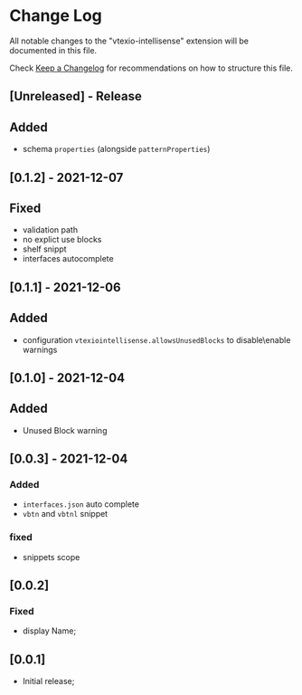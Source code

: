# Change Log

All notable changes to the "vtexio-intellisense" extension will be documented in this file.

Check [Keep a Changelog](http://keepachangelog.com/) for recommendations on how to structure this file.

## [Unreleased] - Release

## Added

- schema `properties` (alongside `patternProperties`)

## [0.1.2] - 2021-12-07

## Fixed

- validation path
- no explict use blocks
- shelf snippt
- interfaces autocomplete

## [0.1.1] - 2021-12-06

## Added

- configuration `vtexiointellisense.allowsUnusedBlocks` to disable\enable warnings

## [0.1.0] - 2021-12-04

## Added

- Unused Block warning

## [0.0.3] - 2021-12-04

### Added

- `interfaces.json` auto complete
- `vbtn` and `vbtnl` snippet

### fixed

- snippets scope

## [0.0.2]

### Fixed

- display Name;

## [0.0.1]

- Initial release;
